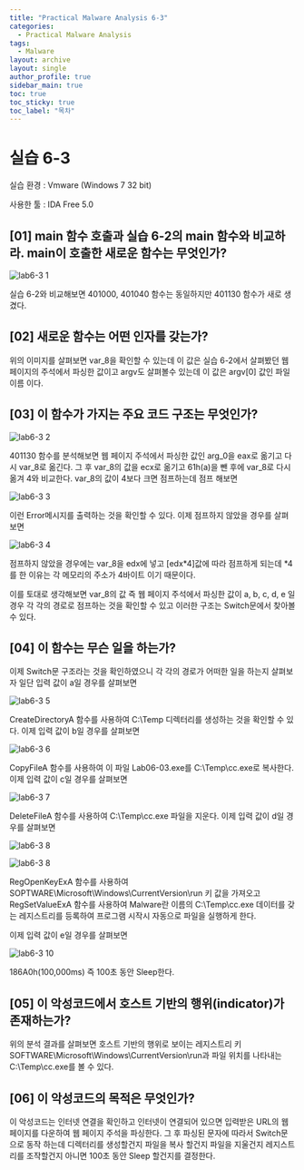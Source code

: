 ```yaml
---
title: "Practical Malware Analysis 6-3"
categories:
  - Practical Malware Analysis
tags:
  - Malware
layout: archive
layout: single
author_profile: true
sidebar_main: true
toc: true
toc_sticky: true
toc_label: "목차"
---
```


# 실습 6-3

실습 환경 : Vmware (Windows 7 32 bit)

사용한 툴 : IDA Free 5.0

## [01] main 함수 호출과 실습 6-2의 main 함수와 비교하라. main이 호출한 새로운 함수는 무엇인가?

![lab6-3 1](https://user-images.githubusercontent.com/91646923/135593817-df8dae6f-8ebb-4c1b-ba5b-ca9f29b0f679.JPG)

실습 6-2와 비교해보면 401000, 401040 함수는 동일하지만 401130 함수가 새로 생겼다.

## [02] 새로운 함수는 어떤 인자를 갖는가?

위의 이미지를 살펴보면 var_8을 확인할 수 있는데 이 값은 실습 6-2에서 살펴봤던 웹 페이지의 주석에서 파싱한 값이고 argv도 살펴볼수 있는데 이 값은 argv[0] 값인 파일 이름 이다.

## [03] 이 함수가 가지는 주요 코드 구조는 무엇인가?

![lab6-3 2](https://user-images.githubusercontent.com/91646923/135594696-65f927b2-eb11-4270-a956-adee3cc06c88.JPG)

401130 함수를 분석해보면 웹 페이지 주석에서 파싱한 값인 arg_0을 eax로 옮기고 다시 var_8로 옮긴다. 그 후 var_8의 값을 ecx로 옮기고 61h(a)을 뺀 후에 var_8로 다시 옮겨 4와 비교한다.
var_8의 값이 4보다 크면 점프하는데 점프 해보면

![lab6-3 3](https://user-images.githubusercontent.com/91646923/135595131-ae50c325-adc0-4742-ac80-3563b54620a4.JPG)

이런 Error메시지를 출력하는 것을 확인할 수 있다. 이제 점프하지 않았을 경우를 살펴보면

![lab6-3 4](https://user-images.githubusercontent.com/91646923/135595287-b6106d22-01bd-4431-8103-994c269ff11a.JPG)

점프하지 않았을 경우에는 var_8을 edx에 넣고 [edx*4]값에 따라 점프하게 되는데 *4를 한 이유는 각 메모리의 주소가 4바이트 이기 때문이다.

이를 토대로 생각해보면 var_8의 값 즉 웹 페이지 주석에서 파싱한 값이 a, b, c, d, e 일 경우 각 각의 경로로 점프하는 것을 확인할 수 있고 이러한 구조는 Switch문에서 찾아볼 수 있다.

## [04] 이 함수는 무슨 일을 하는가?

이제 Switch문 구조라는 것을 확인하였으니 각 각의 경로가 어떠한 일을 하는지 살펴보자 일단 입력 값이 a일 경우를 살펴보면

![lab6-3 5](https://user-images.githubusercontent.com/91646923/135596223-40ba1a91-2544-4f14-b243-d19ec543cd77.JPG)

CreateDirectoryA 함수를 사용하여 C:\\Temp 디렉터리를 생성하는 것을 확인할 수 있다. 이제 입력 값이 b일 경우를 살펴보면

![lab6-3 6](https://user-images.githubusercontent.com/91646923/135596765-16dca24d-b12d-4ce9-bd51-8240d6e3832a.JPG)

CopyFileA 함수를 사용하여 이 파일 Lab06-03.exe를 C:\\Temp\\cc.exe로 복사한다. 이제 입력 값이 c일 경우를 살펴보면

![lab6-3 7](https://user-images.githubusercontent.com/91646923/135598289-6aeee2f1-1d5f-4c6d-a777-f54166c6ae79.JPG)

DeleteFileA 함수를 사용하여 C:\\Temp\\cc.exe 파일을 지운다. 이제 입력 값이 d일 경우를 살펴보면

![lab6-3 8](https://user-images.githubusercontent.com/91646923/135598432-d192690d-0b78-429e-b858-a4bbd1cf06ec.JPG)

![lab6-3 8](https://user-images.githubusercontent.com/91646923/135598459-7ae5b7c3-a5c3-4d99-9d49-e7e08de4ea19.JPG)

RegOpenKeyExA 함수를 사용하여 SOPTWARE\Microsoft\Windows\CurrentVersion\run 키 값을 가져오고
RegSetValueExA 함수를 사용하여 Malware란 이름의 C:\\Temp\\cc.exe 데이터를 갖는 레지스트리를 등록하여 프로그램 시작시 자동으로 파일을 실행하게 한다.

이제 입력 값이 e일 경우를 살펴보면

![lab6-3 10](https://user-images.githubusercontent.com/91646923/135599026-74d1df6e-d8e7-468c-9512-54e92565b475.JPG)

186A0h(100,000ms) 즉 100초 동안 Sleep한다.

## [05] 이 악성코드에서 호스트 기반의 행위(indicator)가 존재하는가?

위의 분석 결과를 살펴보면 호스트 기반의 행위로 보이는 레지스트리 키 SOFTWARE\Microsoft\Windows\CurrentVersion\run과 파일 위치를 나타내는 C:\\Temp\\cc.exe를 볼 수 있다.

## [06] 이 악성코드의 목적은 무엇인가?

이 악성코드는 인터넷 연결을 확인하고 인터넷이 연결되어 있으면 입력받은 URL의 웹 페이지를 다운하여 웹 페이지 주석을 파싱한다.
그 후 파싱된 문자에 따라서 Switch문으로 동작 하는데 디렉터리를 생성할건지 파일을 복사 할건지 파일을 지울건지 레지스트리를 조작할건지 아니면 100초 동안 Sleep 할건지를 결정한다.
